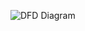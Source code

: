 ![DFD Diagram](https://cloud.githubusercontent.com/assets/11740062/10207439/e1044400-6791-11e5-96bd-016717d358f2.png)
